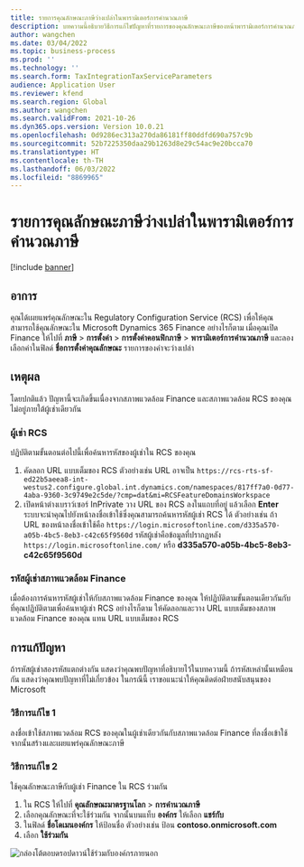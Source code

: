 ```yaml
---
title: รายการคุณลักษณะภาษีว่างเปล่าในพารามิเตอร์การคำนวณภาษี
description: บทความนี้อธิบายวิธีการแก้ไขปัญหาที่รายการของคุณลักษณะภาษีของหน้าพารามิเตอร์การคํานวณภาษีว่างเปล่า
author: wangchen
ms.date: 03/04/2022
ms.topic: business-process
ms.prod: ''
ms.technology: ''
ms.search.form: TaxIntegrationTaxServiceParameters
audience: Application User
ms.reviewer: kfend
ms.search.region: Global
ms.author: wangchen
ms.search.validFrom: 2021-10-26
ms.dyn365.ops.version: Version 10.0.21
ms.openlocfilehash: 0d9286ec313a270da86181ff80ddfd690a757c9b
ms.sourcegitcommit: 52b7225350daa29b1263d8e29c54ac9e20bcca70
ms.translationtype: HT
ms.contentlocale: th-TH
ms.lasthandoff: 06/03/2022
ms.locfileid: "8869965"
---
```

# <a name="empty-tax-feature-list-in-tax-calculation-parameters"></a>รายการคุณลักษณะภาษีว่างเปล่าในพารามิเตอร์การคำนวณภาษี

[!include [banner](../includes/banner.md)]


## <a name="symptom"></a>อาการ

คุณได้เผยแพร่คุณลักษณะใน Regulatory Configuration Service (RCS) เพื่อให้คุณสามารถใช้คุณลักษณะใน Microsoft Dynamics 365 Finance อย่างไรก็ตาม เมื่อคุณเปิด Finance ให้ไปที่ **ภาษี** \> **การตั้งค่า** \> **การตั้งค่าคอนฟิกภาษี** \> **พารามิเตอร์การคำนวณภาษี** และลองเลือกค่าในฟิลด์ **ชื่อการตั้งค่าคุณลักษณะ** รายการของค่าจะว่างเปล่า

## <a name="reason"></a>เหตุผล

โดยปกติแล้ว ปัญหานี้จะเกิดขึ้นเนื่องจากสภาพแวดล้อม Finance และสภาพแวดล้อม RCS ของคุณไม่อยู่ภายใต้ผู้เช่าเดียวกัน

### <a name="rcs-tenant"></a>ผู้เช่า RCS

ปฏิบัติตามขั้นตอนต่อไปนี้เพื่อค้นหารหัสของผู้เช่าใน RCS ของคุณ

1. คัดลอก URL แบบเต็มของ RCS ตัวอย่างเช่น URL อาจเป็น `https://rcs-rts-sf-ed22b5aeea8-int-westus2.configure.global.int.dynamics.com/namespaces/817ff7a0-0d77-4aba-9360-3c9749e2c5de/?cmp=dat&mi=RCSFeatureDomainsWorkspace`
2. เปิดหน้าต่างเบราว์เซอร์ InPrivate วาง URL ของ RCS ลงในแถบที่อยู่ แล้วเลือก **Enter** ระบบจะนำคุณไปยังหน้าลงชื่อเข้าใช้ซึ่งคุณสามารถค้นหารหัสผู้เช่า RCS ได้ ตัวอย่างเช่น ถ้า URL ของหน้าลงชื่อเข้าใช้คือ `https://login.microsoftonline.com/d335a570-a05b-4bc5-8eb3-c42c65f9560d` รหัสผู้เช่าคือข้อมูลที่ปรากฏหลัง `https://login.microsoftonline.com/` หรือ **d335a570-a05b-4bc5-8eb3-c42c65f9560d**

### <a name="finance-environment-tenant-id"></a>รหัสผู้เช่าสภาพแวดล้อม Finance

เมื่อต้องการค้นหารหัสผู้เช่าให้กับสภาพแวดล้อม Finance ของคุณ ให้ปฏิบัติตามขั้นตอนเดียวกันกับที่คุณปฏิบัติตามเพื่อค้นหาผู้เช่า RCS อย่างไรก็ตาม ให้คัดลอกและวาง URL แบบเต็มของสภาพแวดล้อม Finance ของคุณ แทน URL แบบเต็มของ RCS

## <a name="resolution"></a>การแก้ปัญหา

ถ้ารหัสผู้เช่าสองรหัสแตกต่างกัน แสดงว่าคุณพบปัญหาที่อธิบายไว้ในบทความนี้ ถ้ารหัสเหล่านั้นเหมือนกัน แสดงว่าคุณพบปัญหาที่ไม่เกี่ยวข้อง ในกรณีนี้ เราขอแนะนำให้คุณติดต่อฝ่ายสนับสนุนของ Microsoft

### <a name="solution-1"></a>วิธีการแก้ไข 1

ลงชื่อเข้าใช้สภาพแวดล้อม RCS ของคุณในผู้เช่าเดียวกันกับสภาพแวดล้อม Finance ที่ลงชื่อเข้าใช้ จากนั้นสร้างและเผยแพร่คุณลักษณะภาษี

### <a name="solution-2"></a>วิธีการแก้ไข 2

ใช้คุณลักษณะภาษีกับผู้เช่า Finance ใน RCS ร่วมกัน

1. ใน RCS ให้ไปที่ **คุณลักษณะมาตรฐานโลก** \> **การคํานวณภาษี**
2. เลือกคุณลักษณะที่จะใช้ร่วมกัน จากนั้นบนแท็บ **องค์กร** ให้เลือก **แชร์กับ**
3. ในฟิลด์ **ชื่อโดเมนองค์กร** ให้ป้อนชื่อ ตัวอย่างเช่น ป้อน **contoso.onmicrosoft.com**
4. เลือก **ใช้ร่วมกัน**

![กล่องโต้ตอบดรอปดาวน์ใช้ร่วมกับองค์กรภายนอก](media/ShareTaxFeature.png)
